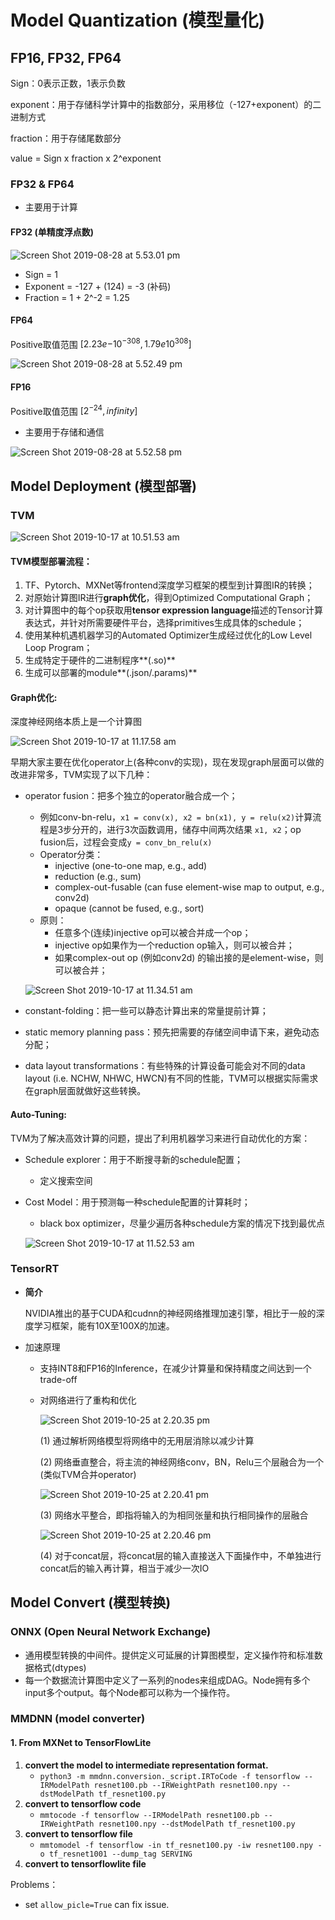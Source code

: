 # Model  Quantization (模型量化)

## FP16, FP32, FP64

Sign：0表示正数，1表示负数

exponent：用于存储科学计算中的指数部分，采用移位（-127+exponent）的二进制方式

fraction：用于存储尾数部分

value = Sign x fraction x 2^exponent

### FP32 & FP64

- 主要用于计算

#### **FP32** (单精度浮点数)

![Screen Shot 2019-08-28 at 5.53.01 pm](assets/Screen%20Shot%202019-08-28%20at%205.53.01%20pm.png)

- Sign = 1
- Exponent = -127 + (124) = -3 (补码)
- Fraction = 1 + 2^-2 = 1.25

#### **FP64**

Positive取值范围 $[2.23e{-10^{-308}},1.79e10^{308}]$

![Screen Shot 2019-08-28 at 5.52.49 pm](assets/Screen%20Shot%202019-08-28%20at%205.52.49%20pm.png)

#### FP16

Positive取值范围 $[2^{-24},infinity]$

- 主要用于存储和通信

![Screen Shot 2019-08-28 at 5.52.58 pm](assets/Screen%20Shot%202019-08-28%20at%205.52.58%20pm-6986085.png)

## Model Deployment (模型部署)

### TVM

![Screen Shot 2019-10-17 at 10.51.53 am](assets/Screen%20Shot%202019-10-17%20at%2010.51.53%20am.png)

#### **TVM模型部署流程：**

1. TF、Pytorch、MXNet等frontend深度学习框架的模型到计算图IR的转换；
2. 对原始计算图IR进行**graph优化**，得到Optimized Computational Graph；
3. 对计算图中的每个op获取用**tensor expression language**描述的Tensor计算表达式，并针对所需要硬件平台，选择primitives生成具体的schedule；
4. 使用某种机遇机器学习的Automated Optimizer生成经过优化的Low Level Loop Program；
5. 生成特定于硬件的二进制程序**(.so)**
6. 生成可以部署的module**(.json/.params)**

#### **Graph优化:**

深度神经网络本质上是一个计算图

![Screen Shot 2019-10-17 at 11.17.58 am](assets/Screen%20Shot%202019-10-17%20at%2011.17.58%20am.png)

早期大家主要在优化operator上(各种conv的实现)，现在发现graph层面可以做的改进非常多，TVM实现了以下几种：

- operator fusion：把多个独立的operator融合成一个；

  - 例如conv-bn-relu，`x1 = conv(x), x2 = bn(x1), y = relu(x2)`计算流程是3步分开的，进行3次函数调用，储存中间两次结果 `x1, x2`；op fusion后，过程会变成`y = conv_bn_relu(x)`
  - Operator分类：
    - injective (one-to-one map, e.g., add)
    - reduction (e.g., sum)
    - complex-out-fusable (can fuse element-wise map to output, e.g., conv2d)
    - opaque (cannot be fused, e.g., sort)
  - 原则：
    - 任意多个(连续)injective op可以被合并成一个op；
    - injective op如果作为一个reduction op输入，则可以被合并；
    - 如果complex-out op (例如conv2d) 的输出接的是element-wise，则可以被合并；

  ![Screen Shot 2019-10-17 at 11.34.51 am](assets/Screen%20Shot%202019-10-17%20at%2011.34.51%20am.png)

- constant-folding：把一些可以静态计算出来的常量提前计算；
- static memory planning pass：预先把需要的存储空间申请下来，避免动态分配；
- data layout transformations：有些特殊的计算设备可能会对不同的data layout (i.e. NCHW, NHWC, HWCN)有不同的性能，TVM可以根据实际需求在graph层面就做好这些转换。
  

#### **Auto-Tuning:**

TVM为了解决高效计算的问题，提出了利用机器学习来进行自动优化的方案：

- Schedule explorer：用于不断搜寻新的schedule配置；

  - 定义搜索空间

- Cost Model：用于预测每一种schedule配置的计算耗时；

  - black box optimizer，尽量少遍历各种schedule方案的情况下找到最优点

  ![Screen Shot 2019-10-17 at 11.52.53 am](assets/Screen%20Shot%202019-10-17%20at%2011.52.53%20am.png)

### TensorRT

- **简介**

   NVIDIA推出的基于CUDA和cudnn的神经网络推理加速引擎，相比于一般的深度学习框架，能有10X至100X的加速。

- 加速原理

  - 支持INT8和FP16的Inference，在减少计算量和保持精度之间达到一个trade-off

  - 对网络进行了重构和优化

    ![Screen Shot 2019-10-25 at 2.20.35 pm](assets/Screen%20Shot%202019-10-25%20at%202.20.35%20pm.png)

    (1) 通过解析网络模型将网络中的无用层消除以减少计算

    (2) 网络垂直整合，将主流的神经网络conv，BN，Relu三个层融合为一个(类似TVM合并operator)

    ![Screen Shot 2019-10-25 at 2.20.41 pm](assets/Screen%20Shot%202019-10-25%20at%202.20.41%20pm.png)

    (3) 网络水平整合，即指将输入的为相同张量和执行相同操作的层融合

    ![Screen Shot 2019-10-25 at 2.20.46 pm](assets/Screen%20Shot%202019-10-25%20at%202.20.46%20pm.png)

    (4) 对于concat层，将concat层的输入直接送入下面操作中，不单独进行concat后的输入再计算，相当于减少一次IO

## Model Convert (模型转换)

### ONNX (Open Neural Network Exchange)

- 通用模型转换的中间件。提供定义可延展的计算图模型，定义操作符和标准数据格式(dtypes)
- 每一个数据流计算图中定义了一系列的nodes来组成DAG。Node拥有多个input多个output。每个Node都可以称为一个操作符。

### MMDNN (model converter)

#### 1. From MXNet to TensorFlowLite

1. **convert the model to intermediate representation format.**
   - `python3 -m mmdnn.conversion._script.IRToCode -f tensorflow --IRModelPath resnet100.pb --IRWeightPath resnet100.npy --dstModelPath tf_resnet100.py`
2. **convert to tensorflow code**
   - `mmtocode -f tensorflow --IRModelPath resnet100.pb --IRWeightPath resnet100.npy --dstModelPath tf_resnet100.py`
3. **convert to tensorflow file**
   - `mmtomodel -f tensorflow -in tf_resnet100.py -iw resnet100.npy -o tf_resnet1001 --dump_tag SERVING`
4. **convert to tensorflowlite file**

Problems：

- set `allow_picle=True` can fix issue.

